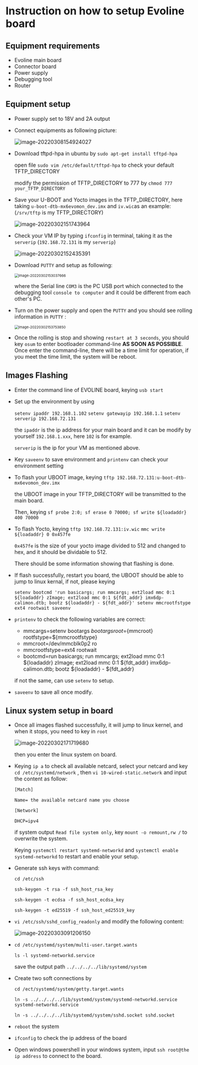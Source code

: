 # Instruction on how to setup Evoline board

## Equipment requirements

- Evoline main board
- Connector board
- Power supply
- Debugging tool
- Router

## Equipment setup

- Power supply set to 18V and 2A output

- Connect equipments as following picture:

  ![image-20220308154924027](C:\Users\320133902\AppData\Roaming\Typora\typora-user-images\image-20220308154924027.png)

- Download tftpd-hpa in ubuntu by `sudo apt-get install tftpd-hpa`

  open file `sudo vim /etc/default/tftpd-hpa` to check your default TFTP_DIRECTORY

  modify the permission of TFTP_DIRECTORY to 777 by `chmod 777 your_TFTP_DIRECTORY`

- Save your U-BOOT and Yocto images in the TFTP_DIRECTORY, here taking `u-boot-dtb-mx6evomon_dev.imx`  and `iv.wic`as an example: (`/srv/tftp` is my TFTP_DIRECTORY)

  ![image-20220302151743964](C:\Users\320133902\AppData\Roaming\Typora\typora-user-images\image-20220302151743964.png)

- Check your VM IP by typing `ifconfig` in terminal, taking it as the `serverip` (`192.168.72.131` is my `serverip`)

  ![image-20220302152435391](C:\Users\320133902\AppData\Roaming\Typora\typora-user-images\image-20220302152435391.png)

- Download `PUTTY` and setup as following:

  <img src="C:\Users\320133902\AppData\Roaming\Typora\typora-user-images\image-20220302153037666.png" alt="image-20220302153037666" style="zoom: 67%;" />

  where the Serial line `COM3` is the PC USB port which connected to the debugging tool `console to computer`  and it could be different from each other's PC.

  

- Turn on the power supply and open the `PUTTY` and you should see rolling information in `PUTTY` :

  <img src="C:\Users\320133902\AppData\Roaming\Typora\typora-user-images\image-20220302153753850.png" alt="image-20220302153753850" style="zoom: 67%;" />

- Once the rolling is stop and showing `restart at 3 seconds`, you should key `osum` to enter bootloader command-line **AS SOON AS POSSIBLE**. Once enter the command-line, there will be a time limit for operation, if you meet the time limit, the system will be reboot.

  

## Images Flashing

- Enter the command line of EVOLINE board, keying `usb start`

- Set up the environment by using 

  `setenv ipaddr 192.168.1.102`
  `setenv gatewayip 192.168.1.1`
  `setenv serverip 192.168.72.131`

  the `ipaddr` is the ip address for your main board and it can be modify by yourself `192.168.1.xxx`, here `102` is for example.

  `serverip` is the ip for your VM as mentioned above.

- Key `saveenv` to save environment and `printenv` can check your environment setting

- To flash your UBOOT image, keying `tftp 192.168.72.131:u-boot-dtb-mx6evomon_dev.imx` 

  the UBOOT image in your TFTP_DIRECTORY will be transmitted to the main board.

  Then, keying `sf probe 2:0; sf erase 0 70000; sf write ${loadaddr} 400 70000` 

- To flash Yocto, keying `tftp 192.168.72.131:iv.wic`
  `mmc write ${loadaddr} 0 0x457fe` 

  `0x457fe` is the size of your yocto image divided to 512 and changed to hex, and it should be dividable to 512.

  There should be some information showing that flashing is done.

- If flash successfully, restart you board, the UBOOT should be able to jump to linux kernal, if not, please keying 

  `setenv bootcmd 'run basicargs; run mmcargs; ext2load mmc 0:1 ${loadaddr} zImage; ext2load mmc 0:1 ${fdt_addr} imx6dp-calimon.dtb; bootz ${loadaddr} - ${fdt_addr}'
  setenv mmcrootfstype ext4 rootwait
  saveenv` 

- `printenv` to check the following variables are correct:

  - mmcargs=setenv bootargs ${bootargs} root=${mmcroot} rootfstype=${mmcrootfstype}
  - mmcroot=/dev/mmcblk0p2 ro
  - mmcrootfstype=ext4 rootwait
  - bootcmd=run basicargs; run mmcargs; ext2load mmc 0:1 ${loadaddr} zImage; ext2load mmc 0:1 ${fdt_addr} imx6dp-calimon.dtb; bootz ${loadaddr} - ${fdt_addr}

  if not the same, can use `setenv` to setup.

- `saveenv` to save all once modify.

## Linux system setup in board

- Once all images flashed successfully, it will jump to linux kernel, and when it stops, you need to key in `root`

  ![image-20220302171719680](C:\Users\320133902\AppData\Roaming\Typora\typora-user-images\image-20220302171719680.png)

  then you enter the linux system on board.

- Keying `ip a` to check all available netcard, select your netcard and key `cd /etc/systemd/network` , then `vi 10-wired-static.network` and input the content as follow:

  `[Match] `

  `Name= the available netcard name you choose `
  
  `[Network] `
  
  `DHCP=ipv4`
  
  
  
  if system output `Read file system only`, key `mount -o remount,rw /` to overwrite the system.
  
  Keying `systemctl restart systemd-networkd` and `systemctl enable systemd-networkd` to restart and enable your setup.
  
- Generate ssh keys with command:

  `cd /etc/ssh`

  `ssh-keygen -t rsa -f ssh_host_rsa_key`

  `ssh-keygen -t ecdsa -f ssh_host_ecdsa_key`

  `ssh-keygen -t ed25519 -f ssh_host_ed25519_key`

  

- `vi /etc/ssh/sshd_config_readonly`  and modify the following content:

  ![image-20220303091206150](C:\Users\320133902\AppData\Roaming\Typora\typora-user-images\image-20220303091206150.png)
  
- `cd /etc/systemd/system/multi-user.target.wants ` 

  `ls -l systemd-networkd.service`

  save the output path `../../../../lib/systemd/system`

- Create two soft connections by

  `cd /ect/systemd/system/getty.target.wants `

  `ln -s ../../../../lib/systemd/system/systemd-networkd.service systemd-networkd.service`

  ``ln -s ../../../../lib/systemd/system/sshd.socket sshd.socket``

- `reboot` the system

- `ifconfig` to check the ip address of the board

- Open windows powershell in your windows system, input `ssh root@the ip address` to connect to the board.
